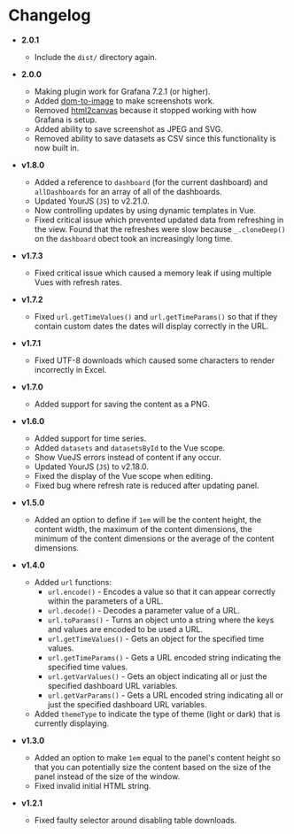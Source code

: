 # Changelog

- **2.0.1**
  - Include the `dist/` directory again.

- **2.0.0**
  - Making plugin work for Grafana 7.2.1 (or higher).
  - Added [dom-to-image](https://github.com/tsayen/dom-to-image) to make screenshots work.
  - Removed [html2canvas](https://github.com/niklasvh/html2canvas) because it stopped working with how Grafana is setup.
  - Added ability to save screenshot as JPEG and SVG.
  - Removed ability to save datasets as CSV since this functionality is now built in.

- **v1.8.0**
  - Added a reference to `dashboard` (for the current dashboard) and `allDashboards` for an array of all of the dashboards.
  - Updated YourJS (`JS`) to v2.21.0.
  - Now controlling updates by using dynamic templates in Vue.
  - Fixed critical issue which prevented updated data from refreshing in the view.  Found that the refreshes were slow because `_.cloneDeep()` on the `dashboard` obect took an increasingly long time.

- **v1.7.3**
  - Fixed critical issue which caused a memory leak if using multiple Vues with refresh rates.

- **v1.7.2**
  - Fixed `url.getTimeValues()` and `url.getTimeParams()` so that if they contain custom dates the dates will display correctly in the URL.

- **v1.7.1**
  - Fixed UTF-8 downloads which caused some characters to render incorrectly in Excel.

- **v1.7.0**
  - Added support for saving the content as a PNG.

- **v1.6.0**
  - Added support for time series.
  - Added `datasets` and `datasetsById` to the Vue scope.
  - Show VueJS errors instead of content if any occur.
  - Updated YourJS (`JS`) to v2.18.0.
  - Fixed the display of the Vue scope when editing.
  - Fixed bug where refresh rate is reduced after updating panel.

- **v1.5.0**
  - Added an option to define if `1em` will be the content height, the content width, the maximum of the content dimensions, the minimum of the content dimensions or the average of the content dimensions.

- **v1.4.0**
  - Added `url` functions:
    - `url.encode()` - Encodes a value so that it can appear correctly within the parameters of a URL.
    - `url.decode()` - Decodes a parameter value of a URL.
    - `url.toParams()` - Turns an object unto a string where the keys and values are encoded to be used a URL.
    - `url.getTimeValues()` - Gets an object for the specified time values.
    - `url.getTimeParams()` - Gets a URL encoded string indicating the specified time values.
    - `url.getVarValues()` - Gets an object indicating all or just the specified dashboard URL variables.
    - `url.getVarParams()` - Gets a URL encoded string indicating all or just the specified dashboard URL variables.
  - Added `themeType` to indicate the type of theme (light or dark) that is currently displaying.

- **v1.3.0**
  - Added an option to make `1em` equal to the panel's content height so that you can potentially size the content based on the size of the panel instead of the size of the window.
  - Fixed invalid initial HTML string.


- **v1.2.1**
  - Fixed faulty selector around disabling table downloads.
